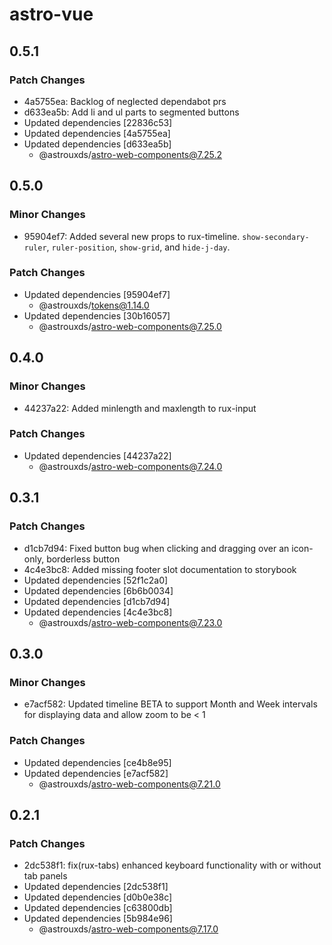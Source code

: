 # astro-vue

## 0.5.1

### Patch Changes

- 4a5755ea: Backlog of neglected dependabot prs
- d633ea5b: Add li and ul parts to segmented buttons
- Updated dependencies [22836c53]
- Updated dependencies [4a5755ea]
- Updated dependencies [d633ea5b]
  - @astrouxds/astro-web-components@7.25.2

## 0.5.0

### Minor Changes

- 95904ef7: Added several new props to rux-timeline. `show-secondary-ruler`, `ruler-position`, `show-grid`, and `hide-j-day`.

### Patch Changes

- Updated dependencies [95904ef7]
  - @astrouxds/tokens@1.14.0
- Updated dependencies [30b16057]
  - @astrouxds/astro-web-components@7.25.0

## 0.4.0

### Minor Changes

- 44237a22: Added minlength and maxlength to rux-input

### Patch Changes

- Updated dependencies [44237a22]
  - @astrouxds/astro-web-components@7.24.0

## 0.3.1

### Patch Changes

- d1cb7d94: Fixed button bug when clicking and dragging over an icon-only, borderless button
- 4c4e3bc8: Added missing footer slot documentation to storybook
- Updated dependencies [52f1c2a0]
- Updated dependencies [6b6b0034]
- Updated dependencies [d1cb7d94]
- Updated dependencies [4c4e3bc8]
  - @astrouxds/astro-web-components@7.23.0

## 0.3.0

### Minor Changes

- e7acf582: Updated timeline BETA to support Month and Week intervals for displaying data and allow zoom to be < 1

### Patch Changes

- Updated dependencies [ce4b8e95]
- Updated dependencies [e7acf582]
  - @astrouxds/astro-web-components@7.21.0

## 0.2.1

### Patch Changes

- 2dc538f1: fix(rux-tabs) enhanced keyboard functionality with or without tab panels
- Updated dependencies [2dc538f1]
- Updated dependencies [d0b0e38c]
- Updated dependencies [c63800db]
- Updated dependencies [5b984e96]
  - @astrouxds/astro-web-components@7.17.0
